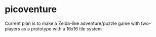 # picoventure

Current plan is to make a Zelda-like adventure/puzzle game with two-players as a prototype with a 16x16 tile system
